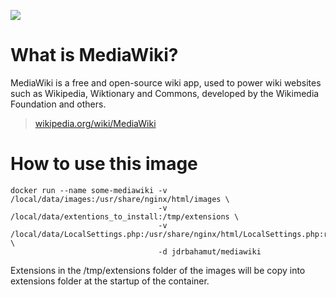 [![](https://images.microbadger.com/badges/image/jdrbahamut/wikimedia.svg)](http://microbadger.com/images/jdrbahamut/wikimedia "Badge provided by microbadger.com")

# What is MediaWiki?

MediaWiki is a free and open-source wiki app, used to power wiki websites such
as Wikipedia, Wiktionary and Commons, developed by the Wikimedia Foundation and
others.

> [wikipedia.org/wiki/MediaWiki](https://en.wikipedia.org/wiki/MediaWiki)

# How to use this image

    docker run --name some-mediawiki -v /local/data/images:/usr/share/nginx/html/images \ 
                                     -v /local/data/extentions_to_install:/tmp/extensions \
                                     -v /local/data/LocalSettings.php:/usr/share/nginx/html/LocalSettings.php:ro \
                                     -d jdrbahamut/mediawiki


Extensions in the /tmp/extensions folder of the images will be copy into extensions folder at the startup of the container.
